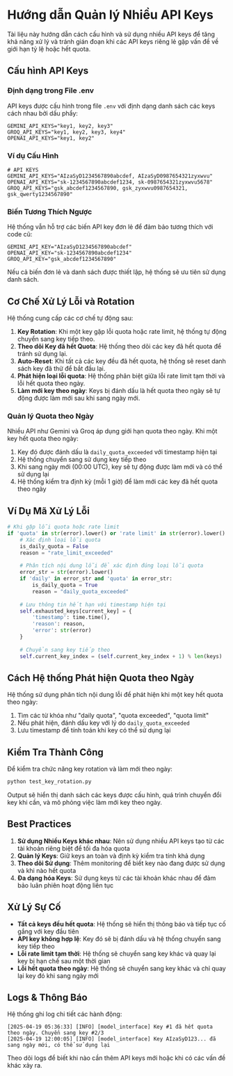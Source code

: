 # Hướng dẫn Quản lý Nhiều API Keys

Tài liệu này hướng dẫn cách cấu hình và sử dụng nhiều API keys để tăng khả năng xử lý và tránh gián đoạn khi các API keys riêng lẻ gặp vấn đề về giới hạn tỷ lệ hoặc hết quota.

## Cấu hình API Keys

### Định dạng trong File .env

API keys được cấu hình trong file `.env` với định dạng danh sách các keys cách nhau bởi dấu phẩy:

```
GEMINI_API_KEYS="key1, key2, key3"
GROQ_API_KEYS="key1, key2, key3, key4"
OPENAI_API_KEYS="key1, key2"
```

### Ví dụ Cấu Hình

```
# API KEYS
GEMINI_API_KEYS="AIzaSyD1234567890abcdef, AIzaSyD0987654321zyxwvu"
OPENAI_API_KEYS="sk-1234567890abcdef1234, sk-0987654321zyxwvu5678"  
GROQ_API_KEYS="gsk_abcdef1234567890, gsk_zyxwvu0987654321, gsk_qwerty1234567890"
```

### Biến Tương Thích Ngược

Hệ thống vẫn hỗ trợ các biến API key đơn lẻ để đảm bảo tương thích với code cũ:

```
GEMINI_API_KEY="AIzaSyD1234567890abcdef"
OPENAI_API_KEY="sk-1234567890abcdef1234"
GROQ_API_KEY="gsk_abcdef1234567890"
```

Nếu cả biến đơn lẻ và danh sách được thiết lập, hệ thống sẽ ưu tiên sử dụng danh sách.

## Cơ Chế Xử Lý Lỗi và Rotation

Hệ thống cung cấp các cơ chế tự động sau:

1. **Key Rotation**: Khi một key gặp lỗi quota hoặc rate limit, hệ thống tự động chuyển sang key tiếp theo.
2. **Theo dõi Key đã hết Quota**: Hệ thống theo dõi các key đã hết quota để tránh sử dụng lại.
3. **Auto-Reset**: Khi tất cả các key đều đã hết quota, hệ thống sẽ reset danh sách key đã thử để bắt đầu lại.
4. **Phát hiện loại lỗi quota**: Hệ thống phân biệt giữa lỗi rate limit tạm thời và lỗi hết quota theo ngày.
5. **Làm mới key theo ngày**: Keys bị đánh dấu là hết quota theo ngày sẽ tự động được làm mới sau khi sang ngày mới.

### Quản lý Quota theo Ngày

Nhiều API như Gemini và Groq áp dụng giới hạn quota theo ngày. Khi một key hết quota theo ngày:

1. Key đó được đánh dấu là `daily_quota_exceeded` với timestamp hiện tại
2. Hệ thống chuyển sang sử dụng key tiếp theo
3. Khi sang ngày mới (00:00 UTC), key sẽ tự động được làm mới và có thể sử dụng lại
4. Hệ thống kiểm tra định kỳ (mỗi 1 giờ) để làm mới các key đã hết quota theo ngày

## Ví Dụ Mã Xử Lý Lỗi

```python
# Khi gặp lỗi quota hoặc rate limit
if 'quota' in str(error).lower() or 'rate limit' in str(error).lower():
    # Xác định loại lỗi quota
    is_daily_quota = False
    reason = "rate_limit_exceeded"
    
    # Phân tích nội dung lỗi để xác định đúng loại lỗi quota
    error_str = str(error).lower()
    if 'daily' in error_str and 'quota' in error_str:
        is_daily_quota = True
        reason = "daily_quota_exceeded"
        
    # Lưu thông tin hết hạn với timestamp hiện tại
    self.exhausted_keys[current_key] = {
        'timestamp': time.time(),
        'reason': reason,
        'error': str(error)
    }
    
    # Chuyển sang key tiếp theo
    self.current_key_index = (self.current_key_index + 1) % len(keys)
```

## Cách Hệ thống Phát hiện Quota theo Ngày

Hệ thống sử dụng phân tích nội dung lỗi để phát hiện khi một key hết quota theo ngày:

1. Tìm các từ khóa như "daily quota", "quota exceeded", "quota limit"
2. Nếu phát hiện, đánh dấu key với lý do `daily_quota_exceeded`
3. Lưu timestamp để tính toán khi key có thể sử dụng lại

## Kiểm Tra Thành Công

Để kiểm tra chức năng key rotation và làm mới theo ngày:

```bash
python test_key_rotation.py
```

Output sẽ hiển thị danh sách các keys được cấu hình, quá trình chuyển đổi key khi cần, và mô phỏng việc làm mới key theo ngày.

## Best Practices

1. **Sử dụng Nhiều Keys khác nhau**: Nên sử dụng nhiều API keys tạo từ các tài khoản riêng biệt để tối đa hóa quota
2. **Quản lý Keys**: Giữ keys an toàn và định kỳ kiểm tra tính khả dụng
3. **Theo dõi Sử dụng**: Thêm monitoring để biết key nào đang được sử dụng và khi nào hết quota
4. **Đa dạng hóa Keys**: Sử dụng keys từ các tài khoản khác nhau để đảm bảo luân phiên hoạt động liên tục

## Xử Lý Sự Cố

- **Tất cả keys đều hết quota**: Hệ thống sẽ hiển thị thông báo và tiếp tục cố gắng với key đầu tiên
- **API key không hợp lệ**: Key đó sẽ bị đánh dấu và hệ thống chuyển sang key tiếp theo
- **Lỗi rate limit tạm thời**: Hệ thống sẽ chuyển sang key khác và quay lại key bị hạn chế sau một thời gian
- **Lỗi hết quota theo ngày**: Hệ thống sẽ chuyển sang key khác và chỉ quay lại key đó khi sang ngày mới

## Logs & Thông Báo

Hệ thống ghi log chi tiết các hành động:

```
[2025-04-19 05:36:33] [INFO] [model_interface] Key #1 đã hết quota theo ngày. Chuyển sang key #2/3
[2025-04-19 12:00:05] [INFO] [model_interface] Key AIzaSyD123... đã sang ngày mới, có thể sử dụng lại
```

Theo dõi logs để biết khi nào cần thêm API keys mới hoặc khi có các vấn đề khác xảy ra. 